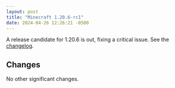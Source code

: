 ```yaml
---
layout: post
title: "Minecraft 1.20.6-rc1"
date: 2024-04-26 12:26:21 -0500
---
```


A release candidate for 1.20.6 is out, fixing a critical issue. See the [changelog](https://www.minecraft.net/en-us/article/minecraft-1-20-6-release-candidate-1).

## Changes

No other significant changes.

